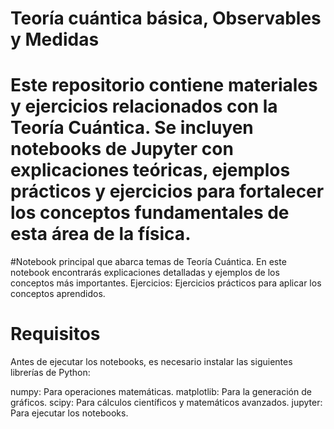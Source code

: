 # Teoría cuántica básica, Observables y Medidas
# Este repositorio contiene materiales y ejercicios relacionados con la Teoría Cuántica. Se incluyen notebooks de Jupyter con explicaciones teóricas, ejemplos prácticos y ejercicios para fortalecer los conceptos fundamentales de esta área de la física.
#Notebook principal que abarca temas de Teoría Cuántica. En este notebook encontrarás explicaciones detalladas y ejemplos de los conceptos más importantes.
Ejercicios: Ejercicios prácticos para aplicar los conceptos aprendidos.
# Requisitos
Antes de ejecutar los notebooks, es necesario instalar las siguientes librerías de Python:

numpy: Para operaciones matemáticas.
matplotlib: Para la generación de gráficos.
scipy: Para cálculos científicos y matemáticos avanzados.
jupyter: Para ejecutar los notebooks.

#
